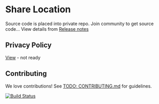 # Share Location
Source code is placed into private repo. Join community to get source code...
View details from [Release notes](https://github.com/Sakib-Rahman-Bangladesh/share-location/releases)

## Privacy Policy ##
[View](https://github.com/Sakib-Rahman-Bangladesh/share-location/blob/master/privacy_policy.md) - not ready

## Contributing

We love contributions! See [TODO: CONTRIBUTING.md](https://github.com/firebase/snippets-android/blob/master/CONTRIBUTING.md) for guidelines.


[![Build Status](https://travis-ci.org/firebase/snippets-android.svg?branch=master)](https://travis-ci.org/firebase/snippets-android)


